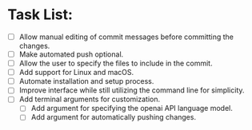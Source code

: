 # Task List:

- [ ] Allow manual editing of commit messages before committing the changes.
- [ ] Make automated push optional.
- [ ] Allow the user to specify the files to include in the commit.
- [ ] Add support for Linux and macOS.
- [ ] Automate installation and setup process.
- [ ] Improve interface while still utilizing the command line for simplicity.
- [ ] Add terminal arguments for customization.
  - [ ] Add argument for specifying the openai API language model.
  - [ ] Add argument for automatically pushing changes.
